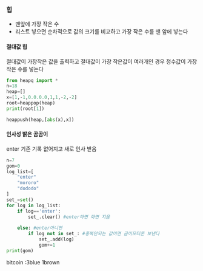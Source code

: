 ### 힙

- 맨앞에 가장 작은 수 
- 리스트 넣으면 순차적으로 값의 크기를 비교하고 가장 작은 수를 맨 앞에 넣는다



#### 절대값 힙

절대값이 가장작은 값을 출력하고 절대값이 가장 작은값이 여러개인 경우 정수값이 가장 작은 수를 넣는다

```python
from heapq import *
n=18
heap=[]
x=[1,-1,0.0.0.0,1,1,-2,-2]
root=heappop(heap)
print(root[1])

heappush(heap,[abs(x),x])
```

 

#### 인사성 밝은 곰곰이

enter 기존 기록 없어지고 새로 인사 받음

```python
n=7
gom=0
log_list=[
    "enter"
    "mororo"
    "dododo"
]
set_=set()
for log in log_list:
    if log=='enter':
        set_.clear() #enter하면 화면 지움
        
    else: #enter아니면 
        if log not in set_: #중복안되는 값이면 곰이모티콘 보낸다 
            set_.add(log)
            gom+=1
print(gom)
```

bitcoin :3blue 1brown

